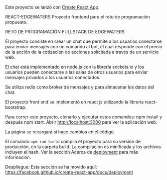 Este proyecto se lanzó con [Create React App](https://github.com/facebook/create-react-app).

REACT-EDGEWATERS
Proyecto frontend para el reto de programación propuesto.

RETO DE PROGRAMACIÓN FULLSTACK DE EDGEWATERS

El proyecto consiste en crear un chat que permite a los usuarios conectarse para enviar mensajes con un comando al bot,
el cual responde con el precio de la acción de la cotización de acciones solicitada a través de un servicio web.

El chat está implementado en node.js con la librería sockets.io y los usuarios pueden conectarse a las salas de otros
usuarios para enviar mensajes privados a los usuarios conectados.

Se utiliza redis como broker de mensajes y para almacenar los datos del chat.

El proyecto front end se implementó en react js utilizando la librería react-bootstrap.

Para correr este proyecto, clonarlo y ejecutar estos comandos: npm install y después npm start.
Abrir [http://localhost:3000](http://localhost:3000) para ver la aplicación web.

La página se recargará si hace cambios en el código.

El comando `npm run build` compila el proyecto para su versión de producción, en la carpeta build.
La compilación es minificada y los archivos incluyen el hash.
Ver la sección Acerca de [deployment](https://facebook.github.io/create-react-app/docs/deployment) para más información.

Despliegue:
Esta sección se ha movido aquí: https://facebook.github.io/create-react-app/docs/deployment
